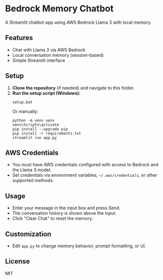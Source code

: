 # Bedrock Memory Chatbot

A Streamlit chatbot app using AWS Bedrock Llama 3 with local memory.

## Features
- Chat with Llama 3 via AWS Bedrock
- Local conversation memory (session-based)
- Simple Streamlit interface

## Setup

1. **Clone the repository** (if needed) and navigate to this folder.
2. **Run the setup script (Windows):**
   ```
   setup.bat
   ```
   Or manually:
   ```
   python -m venv venv
   venv\Scripts\activate
   pip install --upgrade pip
   pip install -r requirements.txt
   streamlit run app.py
   ```

## AWS Credentials
- You must have AWS credentials configured with access to Bedrock and the Llama 3 model.
- Set credentials via environment variables, `~/.aws/credentials`, or other supported methods.

## Usage
- Enter your message in the input box and press Send.
- The conversation history is shown above the input.
- Click "Clear Chat" to reset the memory.

## Customization
- Edit `app.py` to change memory behavior, prompt formatting, or UI.

## License
MIT 